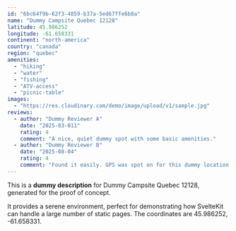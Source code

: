 ```yaml
---
id: "6bc64f9b-62f3-4859-b37a-5ed67ffe6b8a"
name: "Dummy Campsite Quebec 12128"
latitude: 45.986252
longitude: -61.658331
continent: "north-america"
country: "canada"
region: "quebec"
amenities:
  - "hiking"
  - "water"
  - "fishing"
  - "ATV-access"
  - "picnic-table"
images:
  - "https://res.cloudinary.com/demo/image/upload/v1/sample.jpg"
reviews:
  - author: "Dummy Reviewer A"
    date: "2025-03-011"
    rating: 4
    comment: "A nice, quiet dummy spot with some basic amenities."
  - author: "Dummy Reviewer B"
    date: "2025-08-04"
    rating: 4
    comment: "Found it easily. GPS was spot on for this dummy location."
---
```


This is a **dummy description** for Dummy Campsite Quebec 12128, generated for the proof of concept.

It provides a serene environment, perfect for demonstrating how SvelteKit can handle a large number of static pages. The coordinates are 45.986252, -61.658331.
